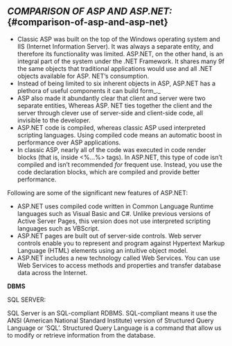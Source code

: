 ## **_COMPARISON OF ASP AND ASP.NET:_** {#comparison-of-asp-and-asp-net}

*   Classic ASP was built on the top of the Windows operating system and IIS (Internet Information Server). It was always a separate entity, and therefore its functionality was limited. ASP.NET, on the other hand, is an integral part of the system under the .NET Framework. It shares many 9f the same objects that traditional applications would use and all .NET objects available for ASP. NET’s consumption.
*   Instead of being limited to six inherent objects in ASP, ASP.NET has a plethora of useful components it can build form_._
*   ASP also made it abundantly clear that client and server were two separate entities, Whereas ASP. NET ties together the client and the server through clever use of server-side and client-side code, all invisible to the developer.
*   ASP.NET code is compiled, whereas classic ASP used interpreted scripting languages. Using compiled code means an automatic boost in performance over ASP applications.
*   In classic ASP, nearly all of the code was executed in code render blocks (that is, inside &lt;%...%&gt; tags). In ASP.NET, this type of code isn’t compiled and isn’t recommended _for_ frequent use. Instead, you use the code declaration blocks, which are compiled and provide better performance.

Following are some of the significant new features of ASP.NET:

*   ASP.NET uses compiled code written in Common Language Runtime languages such as Visual Basic and C#. Unlike previous versions of Active Server Pages, this version does not use interpreted scripting languages such as VBScript.
*   ASP.NET pages are built out of server-side controls. Web server controls enable you to represent and program against Hypertext Markup Language (HTML) elements using an intuitive object model.
*   ASP.NET includes a new technology called Web Services. You can use Web Services to access methods and properties and transfer database data across the Internet.

**DBMS**

SQL SERVER:

SQL Server is an SQL-compliant RDBMS. SQL-compliant means it use the ANSI (American National Standard Institute) version of Structured Query Language or ‘SQL’. Structured Query Language is a command that allow us to modify or retrieve information from the database.